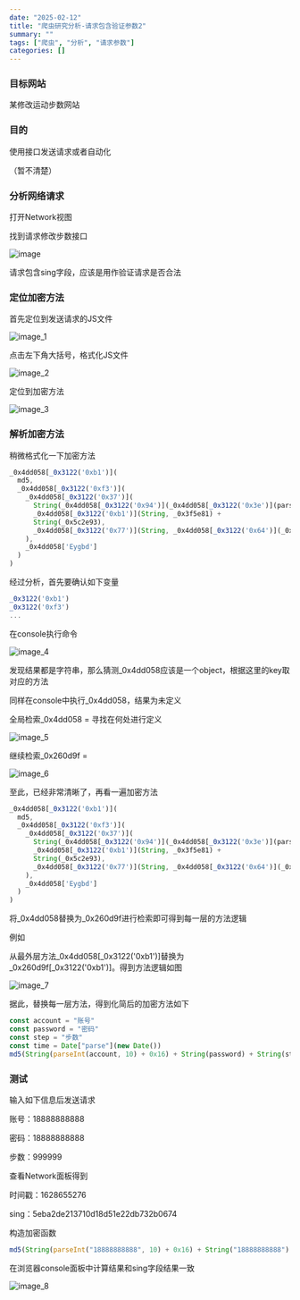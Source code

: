 ```yaml
---
date: "2025-02-12"
title: "爬虫研究分析-请求包含验证参数2"
summary: ""
tags: ["爬虫", "分析", "请求参数"]
categories: []
---
```


### 目标网站

某修改运动步数网站

### 目的

使用接口发送请求或者自动化

（暂不清楚）

### 分析网络请求

打开Network视图

找到请求修改步数接口

![image](https://user-images.githubusercontent.com/20694755/128969899-5ba76d40-301d-45c4-89dc-d507dc5200a2.png)

请求包含sing字段，应该是用作验证请求是否合法

### 定位加密方法

首先定位到发送请求的JS文件

![image_1](https://user-images.githubusercontent.com/20694755/128969912-d873b211-89bc-48e2-81a7-94f1f5612db7.png)

点击左下角大括号，格式化JS文件

![image_2](https://user-images.githubusercontent.com/20694755/128969920-b835a79d-8e93-40da-a3d6-dad1e14245cb.png)

定位到加密方法

![image_3](https://user-images.githubusercontent.com/20694755/128969925-fb002508-b193-4bab-872c-a1535a2e7882.png)

### 解析加密方法

稍微格式化一下加密方法

```JavaScript
_0x4dd058[_0x3122('0xb1')](
  md5,
  _0x4dd058[_0x3122('0xf3')](
    _0x4dd058[_0x3122('0x37')](
      String(_0x4dd058[_0x3122('0x94')](_0x4dd058[_0x3122('0x3e')](parseInt, _0x136350, '10'), 0x16)) +
      _0x4dd058[_0x3122('0xb1')](String, _0x3f5e81) +
      String(_0x5c2e93),
      _0x4dd058[_0x3122('0x77')](String, _0x4dd058[_0x3122('0x64')](_0x5ea5ce, 0x3e8))
    ),
    _0x4dd058['Eygbd']
  )
)
```

经过分析，首先要确认如下变量

```JavaScript
_0x3122('0xb1')
_0x3122('0xf3')
...
```

在console执行命令

![image_4](https://user-images.githubusercontent.com/20694755/128969937-0ca83157-64fa-4dc1-a207-fb4852a3efad.png)

发现结果都是字符串，那么猜测_0x4dd058应该是一个object，根据这里的key取对应的方法

同样在console中执行_0x4dd058，结果为未定义

全局检索_0x4dd058 = 寻找在何处进行定义

![image_5](https://user-images.githubusercontent.com/20694755/128969945-8219a3b8-75b0-4f68-9ffd-0245c6c14b07.png)

继续检索_0x260d9f = 

![image_6](https://user-images.githubusercontent.com/20694755/128969956-6f4d5177-a2de-4b42-8ef7-5fe4d35e4c98.png)

至此，已经非常清晰了，再看一遍加密方法

```JavaScript
_0x4dd058[_0x3122('0xb1')](
  md5,
  _0x4dd058[_0x3122('0xf3')](
    _0x4dd058[_0x3122('0x37')](
      String(_0x4dd058[_0x3122('0x94')](_0x4dd058[_0x3122('0x3e')](parseInt, _0x136350, '10'), 0x16)) +
      _0x4dd058[_0x3122('0xb1')](String, _0x3f5e81) +
      String(_0x5c2e93),
      _0x4dd058[_0x3122('0x77')](String, _0x4dd058[_0x3122('0x64')](_0x5ea5ce, 0x3e8))
    ),
    _0x4dd058['Eygbd']
  )
)
```

将_0x4dd058替换为_0x260d9f进行检索即可得到每一层的方法逻辑

例如

从最外层方法_0x4dd058[_0x3122('0xb1')]替换为_0x260d9f[_0x3122('0xb1')]。得到方法逻辑如图

![image_7](https://user-images.githubusercontent.com/20694755/128969962-38d99c5e-5a53-45ac-bf68-31e92b305d50.png)

据此，替换每一层方法，得到化简后的加密方法如下

```JavaScript
const account = "账号"
const password = "密码"
const step = "步数"
const time = Date["parse"](new Date())
md5(String(parseInt(account, 10) + 0x16) + String(password) + String(step) + String(time / 0x3e8) + "422")
```

### 测试

输入如下信息后发送请求

账号：18888888888

密码：18888888888

步数：999999

查看Network面板得到

时间戳：1628655276

sing：5eba2de213710d18d51e22db732b0674

构造加密函数

```JavaScript
md5(String(parseInt("18888888888", 10) + 0x16) + String("18888888888") + String("999999") + String(1628655276000 / 0x3e8) + "422")
```

在浏览器console面板中计算结果和sing字段结果一致

![image_8](https://user-images.githubusercontent.com/20694755/128969970-b05a1b41-b1a0-4cca-a514-fcbc62ea473a.png)


